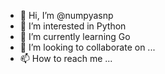 - 👋 Hi, I’m @numpyasnp
- 👀 I’m interested in Python
- 🌱 I’m currently learning Go
- 💞️ I’m looking to collaborate on ...
- 📫 How to reach me ...

<!---
numpyasnp/numpyasnp is a ✨ special ✨ repository because its `README.md` (this file) appears on your GitHub profile.
You can click the Preview link to take a look at your changes.
--->
